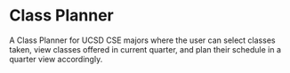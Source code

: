 # Class Planner
A Class Planner for UCSD CSE majors where the user can select classes taken, 
view classes offered in current quarter, and plan their schedule in a quarter view accordingly.
